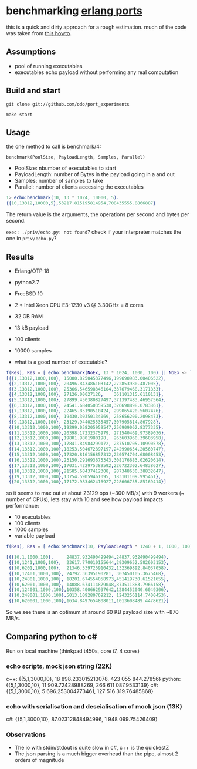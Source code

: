 # benchmarking [erlang ports](http://erlang.org/doc/reference_manual/ports.html)

this is a quick and dirty approach for a rough estimation.
much of the code was taken from [this howto](https://github.com/pkazmier/erlang-port-howto).

## Assumptions
* pool of running executables
* executables echo payload without performing any real computation

## Build and start

`git clone git://github.com/odo/port_experiments`

`make start`

## Usage

the one method to call is benchmark/4:

`benchmark(PoolSize, PayloadLength, Samples, Parallel)`

- PoolSize: nbumber of executables to start
- PayloadLength: number of Bytes in the payload going in a and out
- Samples: number of samples to take
- Parallel: number of clients accessing the executables

```erlang
1> echo:benchmark(10, 13 * 1024, 10000, 5).
{{10,13312,10000,5},53217.815195814954,708435555.8866887}
```

The return value is the arguments, the operations per second and bytes per second.

`exec: ./priv/echo.py: not found`?
check if your interpreter matches the one in `priv/echo.py`?

## Results

- Erlang/OTP 18
- python2.7
- FreeBSD 10
- 2 * Intel Xeon CPU E3-1230 v3 @ 3.30GHz = 8 cores
- 32 GB RAM

- 13 kB payload
- 100 clients
- 10000 samples
- what is a good number of executable?

```erlang
f(Res), Res = [ echo:benchmark(NoEx, 13 * 1024, 1000, 100) || NoEx <- lists:seq(1, 20)].
[{{1,13312,1000,100}, 15000.825045377496,199690983.00406522},
 {{2,13312,1000,100}, 20496.843486103142,272853980.487005},
 {{3,13312,1000,100}, 25366.546598346104,337679468.3171833},
 {{4,13312,1000,100}, 27126.00027126,    361101315.6110131},
 {{5,13312,1000,100}, 27899.450380827497,371397483.46957564},
 {{6,13312,1000,100}, 24541.684050359538,326698898.0783861},
 {{7,13312,1000,100}, 22465.85190510424, 299065420.5607476},
 {{8,13312,1000,100}, 19430.30350134069, 258656200.2098473},
 {{9,13312,1000,100}, 23129.944025535457,307905814.867928},
 {{10,13312,1000,100},19299.058205959547,256909062.8377335},
 {{11,13312,1000,100},20398.17232375979, 271540469.97389036},
 {{12,13312,1000,100},19801.9801980198,  263603960.39603958},
 {{13,13312,1000,100},17841.84984299172, 237510705.10990578},
 {{14,13312,1000,100},18253.504672897197,242990654.20560747},
 {{15,13312,1000,100},17320.816156857312,230574704.68008453},
 {{16,13312,1000,100},23150.291693675343,308176683.02620614},
 {{17,13312,1000,100},17031.422975389592,226722302.64838627},
 {{18,13312,1000,100},21585.68437412308, 287348630.38832647},
 {{19,13312,1000,100},13754.59059461095, 183101109.995461},
 {{20,13312,1000,100},17172.983462416927,228606755.85169414}]
```

so it seems to max out at about 23129 ops (~300 MB/s) with 9 workers (~ number of CPUs), lets stay with 10 and see how payload impacts performance:

- 10 executables
- 100 clients
- 1000 samples
- variable payload

```erlang
f(Res), Res = [ echo:benchmark(10, PayloadLength * 1240 + 1, 1000, 100) || PayloadLength <- [0, 1, 5, 10, 20, 50, 100, 200, 500]].

[{{10,1,1000,100},     24837.932490499494,24837.932490499494},
 {{10,1241,1000,100},  23617.770010155644,29309652.582603153},
 {{10,6201,1000,100},  21346.539725910432,132369892.84037058},
 {{10,12401,1000,100}, 24792.36395190281, 307450105.3675468},
 {{10,24801,1000,100}, 18201.674554058973,451419730.61521655},
 {{10,62001,1000,100}, 14088.674114879048,873511883.7966158},
 {{10,124001,1000,100},10358.400662937642,1284452040.6049306},
 {{10,248001,1000,100},5013.109280769212, 1243256114.7400453},
 {{10,620001,1000,100},1634.8497654808011,1013608489.4478621}]
 ```

 So we see there is an optimum at around 60 KB payload size with ~870 MB/s.


## Comparing python to c#
Run on local machine (thinkpad t450s, core i7, 4 cores)


### echo scripts, mock json string (22K)
c++:      {{5,1,3000,10},   18 898.233015213078, 423 055 844.27856}
python:   {{5,1,3000,10},   11 909.72428988269,  266 611 087.9533139}
c#:       {{5,1,3000,10},    5 696.253004773461, 127 516 319.76485868}

### echo with serialisation and deseialisation of mock json (13K)
c#:       {{5,1,3000,10},       87.02312848494996, 1 948 099.75426409}

### Observations
* The io with stdin/stdout is quite slow in c#, c++ is the quickestZ
* The json parsing is a much bigger overhead than the pipe, almost 2 orders of magnitude
